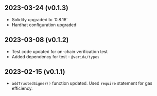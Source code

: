 2023-03-24 (v0.1.3)
-------------------
- Solidity upgraded to '0.8.18'
- Hardhat configuration upgraded

2023-03-08 (v0.1.2)
-------------------
- Test code updated for on-chain verification test
- Added dependency for test - `@verida/types`


2023-02-15 (v0.1.1)
-------------------
- `addTrustedSigner()` function updated. Used `require` statement for gas efficiency.